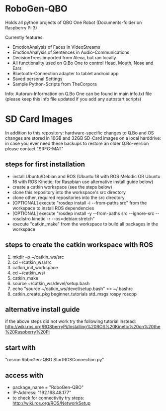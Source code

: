 # RoboGen-QBO
Holds all python projects of QBO One Robot (Documents-folder on Raspberry Pi 3)

Currently features:
- EmotionAnalysis of Faces in VideoStreams
- EmotionAnalysis of Sentences in Audio-Communications
- DecisionTrees imported from Alexa, but ran locally
- All functionality used on Q.Bo One to control Head, Mouth, Nose and Ears
- Bluetooth-Connection adapter to tablet android app
- Saved personal Settings
- Sample Python-Scripts from TheCorpora

Info: Autorun-Information on Q.Bo One can be found in main info.txt file (please keep this info file updated if you add any autostart scripts)

# SD Card Images
In addition to this repository: hardware-specific changes to Q.Bo and OS changes are stored in 16GB and 32GB SD-Card images on a local harddrive: in case you ever need these backups to restore an older Q.Bo-version please contact "SRFG-MAT"

## steps for first installation
- install Ubuntu/Debian and ROS (Ubuntu 18 with ROS Melodic OR Ubuntu 16 with ROS Kinetic; for Raspbian use alternative install guide below)
- create a catkin workspace (see the steps below)
- clone this repository into the workspace's src directory
- clone other, required repositories into the src directory
- [OPTIONAL] execute "rosdep install -i --from-paths src" from the workspace to install ROS dependencies
- [OPTIONAL] execute "rosdep install -y --from-paths src --ignore-src --rosdistro kinetic -r --os=debian:stretch"
- execute "catkin_make" from the workspace to build all packages in the workspace

## steps to create the catkin workspace with ROS
1) mkdir –p ~/catkin_ws/src
2) cd ~/catkin_ws/src
3) catkin_init_workspace
4) cd ~/catkin_ws/
5) catkin_make
6) source ~/catkin_ws/devel/setup.bash
7) echo "source ~/catkin_ws/devel/setup.bash" >> ~/.bashrc
8) catkin_create_pkg beginner_tutorials std_msgs rospy roscpp

## alternative install guide
if the above steps did not work try the following tutorial instead:
http://wiki.ros.org/ROSberryPi/Installing%20ROS%20Kinetic%20on%20the%20Raspberry%20Pi

## start with
"rosrun RoboGen-QBO StartROSConnection.py"

## access with
- package_name = "RoboGen-QBO"
- IP-Address: "192.168.48.177"
- to check for connectivity try steps: http://wiki.ros.org/ROS/NetworkSetup
